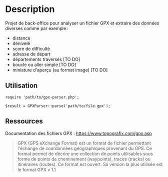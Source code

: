 # Description 

Projet de back-office pour analyser un fichier GPX et extraire des données diverses comme par exemple : 

- distance
- dénivelé
- score de difficulté
- adresse de départ 
- départements traversés [TO DO]
- boucle ou aller simple [TO DO]
- miniature d'aperçu (au format image) [TO DO]


## Utilisation


```
require 'path/to/gpx-parser.php'; 

$result = GPXParser::parse('path/to/file.gpx'); 

```


## Ressources 

Documentation des fichiers GPX : https://www.topografix.com/gpx.asp


> GPX (GPS eXchange Format) est un format de fichier permettant l'échange de coordonnées géographiques provenant du GPS. Ce format permet de décrire une collection de points utilisables sous forme de points de cheminement (waypoints), traces (tracks) ou itinéraires (routes). Ce format est ouvert. Sa version la plus utilisée est le format GPX v 1.1

